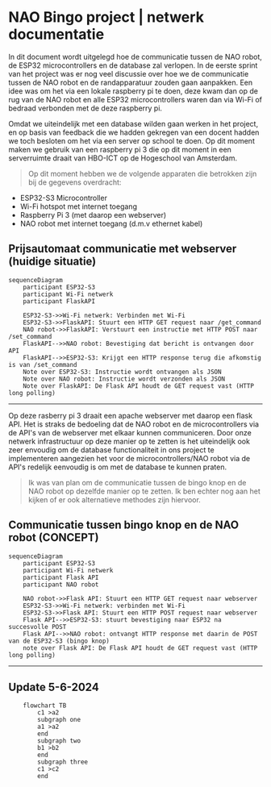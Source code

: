 # NAO Bingo project | netwerk documentatie

In dit document wordt uitgelegd hoe de communicatie tussen de NAO robot, de ESP32 microcontrollers en de database zal verlopen. In de eerste sprint van het project was er nog veel discussie over hoe we de communicatie tussen de NAO robot en de randapparatuur zouden gaan aanpakken. Een idee was om het via een lokale raspberry pi te doen, deze kwam dan op de rug van de NAO robot en alle ESP32 microcontrollers waren dan via Wi-Fi of bedraad verbonden met de deze raspberry pi. 

Omdat we uiteindelijk met een database wilden gaan werken in het project, en op basis van feedback die we hadden gekregen van een docent hadden we toch besloten om het via een server op school te doen. Op dit moment maken we gebruik van een raspberry pi 3 die op dit moment in een serverruimte draait van HBO-ICT op de Hogeschool van Amsterdam. 

>Op dit moment hebben we de volgende apparaten die betrokken zijn bij de gegevens overdracht:

- ESP32-S3 Microcontroller
- Wi-Fi hotspot met internet toegang
- Raspberry Pi 3 (met daarop een webserver)
- NAO robot met internet toegang (d.m.v ethernet kabel)

## Prijsautomaat communicatie met webserver (huidige situatie)

```mermaid
sequenceDiagram
    participant ESP32-S3
    participant Wi-Fi netwerk
    participant FlaskAPI

    ESP32-S3->>Wi-Fi netwerk: Verbinden met Wi-Fi
    ESP32-S3->>FlaskAPI: Stuurt een HTTP GET request naar /get_command
    NAO robot->>FlaskAPI: Verstuurt een instructie met HTTP POST naar /set_command
    FlaskAPI-->>NAO robot: Bevestiging dat bericht is ontvangen door API
    FlaskAPI-->>ESP32-S3: Krijgt een HTTP response terug die afkomstig is van /set_command
    Note over ESP32-S3: Instructie wordt ontvangen als JSON
    Note over NAO robot: Instructie wordt verzonden als JSON
    Note over FlaskAPI: De Flask API houdt de GET request vast (HTTP long polling)
```
---
Op deze rasberry pi 3 draait een apache webserver met daarop een flask API. Het is straks de bedoeling dat de NAO robot en de microcontrollers via de API's van de webserver met elkaar kunnen communiceren. Door onze netwerk infrastructuur op deze manier op te zetten is het uiteindelijk ook zeer envoudig om de database functionaliteit in ons project te implementeren aangezien het voor de microcontrollers/NAO robot via de API's redelijk eenvoudig is om met de database te kunnen praten.

>Ik was van plan om de communicatie tussen de bingo knop en de NAO robot op dezelfde manier op te zetten. Ik ben echter nog aan het kijken of er ook alternatieve methodes zijn hiervoor.

## Communicatie tussen bingo knop en de NAO robot (CONCEPT)

```mermaid
sequenceDiagram
    participant ESP32-S3
    participant Wi-Fi netwerk
    participant Flask API
    participant NAO robot

    NAO robot->>Flask API: Stuurt een HTTP GET request naar webserver
    ESP32-S3->>Wi-Fi netwerk: verbinden met Wi-Fi
    ESP32-S3->>Flask API: Stuurt een HTTP POST request naar webserver
    Flask API-->>ESP32-S3: stuurt bevestiging naar ESP32 na succesvolle POST
    Flask API-->>NAO robot: ontvangt HTTP response met daarin de POST van de ESP32-S3 (bingo knop) 
    note over Flask API: De Flask API houdt de GET request vast (HTTP long polling)
```
---

## Update 5-6-2024

```mermaid
    flowchart TB
        c1 >a2
        subgraph one
        a1 >a2
        end
        subgraph two
        b1 >b2
        end
        subgraph three
        c1 >c2
        end
```
